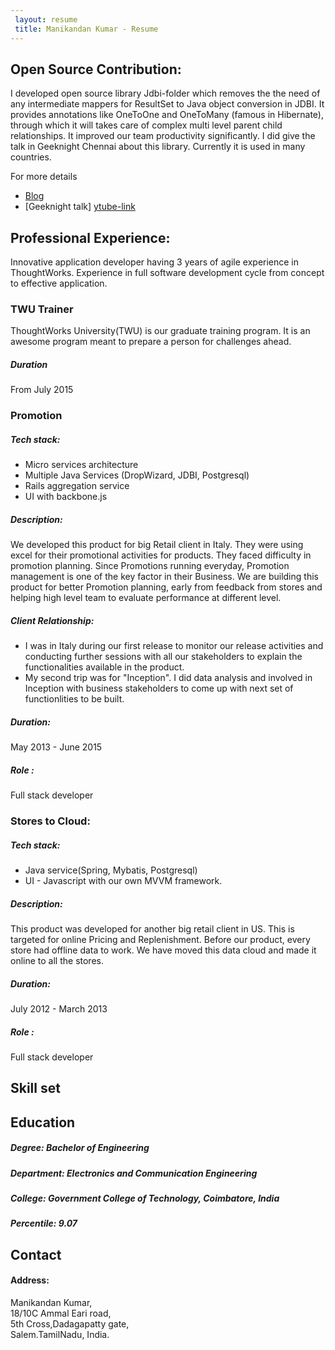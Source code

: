 ```yaml
---
 layout: resume
 title: Manikandan Kumar - Resume
---
```



Open Source Contribution:
----------------------------------------

I developed open source library Jdbi-folder which removes the the need of any intermediate mappers for ResultSet to Java object conversion in JDBI. It provides annotations like OneToOne and OneToMany (famous in Hibernate), through which it will takes care of complex multi level parent child relationships. It improved our team productivity significantly. I did give the talk in Geeknight Chennai about this library. Currently it is used in many countries.

For more details

  * [Blog][folder-blog]
  * [Geeknight talk] [ytube-link]


Professional Experience:
----------------------------------------

Innovative application developer having 3 years of agile experience in ThoughtWorks. Experience in full software development cycle from concept to effective application.

### TWU Trainer

ThoughtWorks University(TWU) is our graduate training program. It is an awesome program meant to prepare a person for challenges ahead.

##### Duration
  From July 2015

### Promotion

##### Tech stack:

* Micro services architecture
* Multiple Java Services (DropWizard, JDBI, Postgresql)
* Rails aggregation service
* UI with backbone.js

##### Description:
  We developed this product for big Retail client in Italy. They were using excel for their promotional activities for products. They faced difficulty in promotion planning.  Since Promotions running everyday, Promotion management is one of the key factor in their Business. We are building this product for better Promotion planning, early from feedback from stores and helping high level team to evaluate performance at different level.

#####  Client Relationship:
* I was in Italy during our first release to monitor our release activities and conducting further sessions with all our stakeholders to explain the functionalities available in the product.
* My second trip was for "Inception". I did data analysis and involved in Inception with business stakeholders to come up with next set of functionlities to be built.

##### Duration:
  May 2013 - June 2015

#####  Role :
  Full stack developer


### Stores to Cloud:

##### Tech stack:
* Java service(Spring, Mybatis, Postgresql)
* UI - Javascript with our own MVVM framework.

##### Description:
  This product was developed for another big retail client in US. This is targeted for online Pricing and Replenishment. Before our product,  every store had offline data to work. We have moved this data cloud and made it online to all the stores.

#####  Duration:
 July 2012 - March 2013

#####  Role :
 Full stack developer

Skill set
--------------------------------------


<canvas id="myChart" width="100" height="15"></canvas>

Education
------------------------------------

##### Degree: Bachelor of Engineering

#####  Department: Electronics and Communication Engineering

#####  College: Government College of Technology, Coimbatore, India

#####  Percentile: 9.07


Contact
----------------------------------------

#### Address:
  Manikandan Kumar, <br/>
  18/10C Ammal Eari road, <br/>
  5th Cross,Dadagapatty gate, <br/>
  Salem.TamilNadu, India.



[folder-blog]: http://manikandan-k.github.io/jdbi_folder
[ytube-link]: https://www.youtube.com/watch?v=9dGLWKBaagI&index=2&list=PLH8WPOo4hnqy91GVkErUesfJbn_jzk_6q


<script src="chart.js"></script>
<script src="horizontal_bar.js"></script>
<script type="text/javascript">
var data = {
    labels: ["Ruby", "Postgresql", "Dropwizard", "JavaScript" ,"JDBI", "Java"],
    datasets: [
        {
            data: [0.5, 0.6, 0.8, 0.7, 0.9, 0.9],
            fillColor: "#3e9cbf"
        }
    ]
}

var options = {
        animation: false,
      responsive: true,
       scaleShowGridLines : false,
       scaleShowHorizontalLines: false,
       scaleShowVerticalLines: false,
       barShowStroke : false,
       barStrokeWidth : 0.2,
       showScale: true,

}
var ctx = document.getElementById("myChart").getContext("2d");
var myNewChart = new Chart(ctx).HorizontalBar(data, options);
</script>